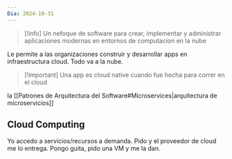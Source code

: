 ```yaml
---
Dia: 2024-10-31
---
```


>[!info] Un nefoque de software para crear, implementar y administrar aplicaciones modernas en entornos de computacion en la nube

Le permite a las organizaciones construir y desarrollar apps en infraestructura cloud.  Todo va a la nube.

>[!important]  Una app es cloud native cuando fue hecha para correr en el cloud

la [[Patrones de Arquitectura del Software#Microservices|arquitectura de microservicios]] 
## Cloud Computing 
Yo accedo a servicios/recursos a demanda. Pido y el proveedor de cloud me lo entrega.
Pongo guita, pido una VM y me la dan.